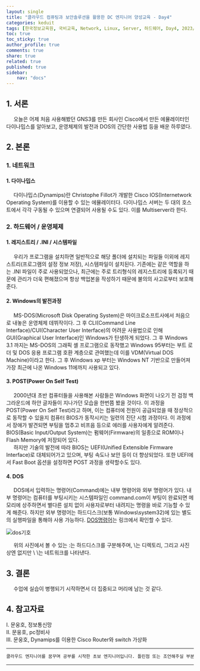 ```yaml
---
layout: single
title: "클라우드 컴퓨팅과 보안솔루션을 활용한 DC 엔지니어 양성교육 - Day4"
categories: keduit
tags: [한국정보교육원, 국비교육, Network, Linux, Server, 하드웨어, Day4, 2023/02/09]
toc: true
toc_sticky: true
author_profile: true
comments: true
share: true
related: true
published: true
sidebar: 
    nav: "docs"
---
```


## 1. 서론  

&nbsp;&nbsp;&nbsp;&nbsp; 오늘은 어제 처음 사용해봤던 GNS3를 만든 회사인 Cisco에서 만든 에뮬레이터인 다이나밉스를 알아보고, 운영체제의 발전과 DOS의 간단한 사용법 등을 배운 하루였다. 

## 2. 본론  

### 1. 네트워크         

#### 1. 다이나밉스   

&nbsp;&nbsp;&nbsp;&nbsp; 다이나밉스(Dynamips)란 Christophe Fillot가 개발한 Cisco IOS(Internetwork Operating System)를 이용할 수 있는 에뮬레이터다. 다이나밉스 서버는 두 대의 호스트에서 각각 구동될 수 있으며 연결되어 사용될 수도 있다. 이를 Multiserver라 한다.   

### 2. 하드웨어 / 운영체제   

#### 1. 레지스트리 / .INI / 시스템파일

&nbsp;&nbsp;&nbsp;&nbsp; 우리가 프로그램을 설치하면 일반적으로 해당 폴더에 설치되는 파일들 이외에 레지스트리(프로그램의 설정 정보 저장), 시스템파일이 설치된다. 기존에는 같은 역할을 하는 .INI 파일이 주로 사용되었으나, 최근에는 주로 트리형식의 레지스트리에 등록되기 때문에 관리가 더욱 편해졌으며 항상 백업본을 작성하기 때문에 불의의 사고로부터 보호해준다.   

#### 2. Windows의 발전과정

&nbsp;&nbsp;&nbsp;&nbsp; MS-DOS(Microsoft Disk Operating System)은 마이크로소프트사에서 처음으로 내놓은 운영체제 데뷔작이다. 그 후 CLI(Command Line Interface)/CUI(Character User Interface)의 어려운 사용법으로 인해 GUI(Graphical User Interface)인 Windows가 탄생하게 되었다. 그 후 Windows 3.1 까지는 MS-DOS의 그래픽 셸 프로그램으로 동작했고 Windows 95부터는 부트 로더 및 DOS 응용 프로그램 호환 계층으로 관여했는데 이를 VDM(Virtual DOS Machine)이라고 한다. 그 후 Windows xp 부터는 Windows NT 기반으로 만들어져 가장 최근에 나온 Windows 11에까지 사용되고 있다.   

#### 3. POST(Power On Self Test) 

&nbsp;&nbsp;&nbsp;&nbsp; 2000년대 초반 컴퓨터들을 사용해본 사람들은 Windows 화면이 나오기 전 검정 백그라운드에 하얀 글자들이 지나가던 모습을 한번쯤 봤을 것이다. 이 과정을 POST(Power On Self Test)라고 하며, 이는 컴퓨터에 전원이 공급되었을 때 정상적으로 동작할 수 있을지 컴퓨터 BIOS가 동작시키는 일련의 진단 시험 과정이다. 이 과정에서 장애가 발견되면 부팅을 멈추고 비프음 등으로 에러를 사용자에게 알려준다. BIOS(Basic Input/Output System)는 펌웨어(Firmware)의 일종으로 ROM이나 Flash Memory에 저장되어 있다.    
&nbsp;&nbsp;&nbsp;&nbsp; 하지만 기술의 발전에 따라 BIOS는 UEFI(Unified Extensible Firmware Interface)로 대체되어가고 있으며, 부팅 속도나 보안 등이 더 향상되었다. 또한 UEFI에서 Fast Boot 옵션을 설정하면 POST 과정을 생략할수도 있다.   

#### 4. DOS

&nbsp;&nbsp;&nbsp;&nbsp; DOS에서 입력하는 명령어(Command)에는 내부 명령어와 외부 명령어가 있다. 내부 명령어는 컴퓨터를 부팅시키는 시스템파일인 command.com이 부팅이 완료되면 메모리에 상주하면서 별다른 설치 없이 사용자로부터 내려지는 명령을 바로 기능할 수 있게 해준다. 하지만 외부 명령어는 하드디스크(보통 Windows\system32)에 있는 별도의 실행파일을 통해야 사용 가능하다. [DOS명령어](https://namu.wiki/w/DOS/%EB%AA%85%EB%A0%B9%EC%96%B4)는 링크에서 확인할 수 있다.

![dos기호](https://user-images.githubusercontent.com/124491456/217749449-5d00d244-d831-4347-ba99-5d56d2c14223.png)

&nbsp;&nbsp;&nbsp;&nbsp; 위의 사진에서 볼 수 있는 :는 하드디스크를 구분해주며, \는 디렉토리, 그리고 사진상엔 없지만 \ \는 네트워크를 나타낸다. 

## 3. 결론  

&nbsp;&nbsp;&nbsp;&nbsp; 수업에 실습이 병행되기 시작하면서 더 집중되고 머리에 남는 것 같다.

## 4. 참고자료  

Ⅰ. 문웅호, 정보통신망   
Ⅱ. 문웅호, pc정비사   
Ⅲ. 문웅호, Dynamips를 이용한 Cisco Router와 switch 가상화

---

```bash
클라우드 엔지니어를 꿈꾸며 공부를 시작한 초보 엔지니어입니다. 틀린점 또는 조언해주실 부분이 있으시면 친절하게 댓글 부탁드립니다. 방문해 주셔서 감사합니다 :)
```

---
